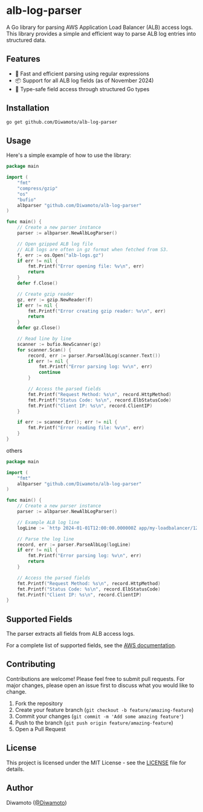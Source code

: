 # alb-log-parser

A Go library for parsing AWS Application Load Balancer (ALB) access logs. This library provides a simple and efficient way to parse ALB log entries into structured data.

## Features

- 🚀 Fast and efficient parsing using regular expressions
- 📦 Support for all ALB log fields (as of November 2024)
- 💪 Type-safe field access through structured Go types

## Installation

```bash
go get github.com/Diwamoto/alb-log-parser
```

## Usage

Here's a simple example of how to use the library:

```go
package main

import (
    "fmt"
    "compress/gzip"
    "os"
    "bufio"
    albparser "github.com/Diwamoto/alb-log-parser"
)

func main() {
    // Create a new parser instance
    parser := albparser.NewAlbLogParser()

    // Open gzipped ALB log file
    // ALB logs are often in gz format when fetched from S3.
    f, err := os.Open("alb-logs.gz")
    if err != nil {
        fmt.Printf("Error opening file: %v\n", err)
        return
    }
    defer f.Close()

    // Create gzip reader
    gz, err := gzip.NewReader(f)
    if err != nil {
        fmt.Printf("Error creating gzip reader: %v\n", err)
        return
    }
    defer gz.Close()

    // Read line by line
    scanner := bufio.NewScanner(gz)
    for scanner.Scan() {
        record, err := parser.ParseAlbLog(scanner.Text())
        if err != nil {
            fmt.Printf("Error parsing log: %v\n", err)
            continue
        }

        // Access the parsed fields
        fmt.Printf("Request Method: %s\n", record.HttpMethod)
        fmt.Printf("Status Code: %s\n", record.ElbStatusCode)
        fmt.Printf("Client IP: %s\n", record.ClientIP)
    }

    if err := scanner.Err(); err != nil {
        fmt.Printf("Error reading file: %v\n", err)
    }
}
```

others

```go
package main

import (
    "fmt"
    albparser "github.com/Diwamoto/alb-log-parser"
)

func main() {
    // Create a new parser instance
    parser := albparser.NewAlbLogParser()

    // Example ALB log line
    logLine := `http 2024-01-01T12:00:00.000000Z app/my-loadbalancer/1234567890 172.16.1.1:1234 10.0.1.1:80 0.001 0.002 0.003 200 200 123 456 "GET https://example.com/ HTTP/1.1" ...`

    // Parse the log line
    record, err := parser.ParseAlbLog(logLine)
    if err != nil {
        fmt.Printf("Error parsing log: %v\n", err)
        return
    }

    // Access the parsed fields
    fmt.Printf("Request Method: %s\n", record.HttpMethod)
    fmt.Printf("Status Code: %s\n", record.ElbStatusCode)
    fmt.Printf("Client IP: %s\n", record.ClientIP)
}
```

## Supported Fields

The parser extracts all fields from ALB access logs.

For a complete list of supported fields, see the [AWS documentation](https://docs.aws.amazon.com/elasticloadbalancing/latest/application/load-balancer-access-logs.html).

## Contributing

Contributions are welcome! Please feel free to submit pull requests. For major changes, please open an issue first to discuss what you would like to change.

1. Fork the repository
2. Create your feature branch (`git checkout -b feature/amazing-feature`)
3. Commit your changes (`git commit -m 'Add some amazing feature'`)
4. Push to the branch (`git push origin feature/amazing-feature`)
5. Open a Pull Request

## License

This project is licensed under the MIT License - see the [LICENSE](LICENSE) file for details.

## Author

Diwamoto ([@Diwamoto](https://github.com/Diwamoto))